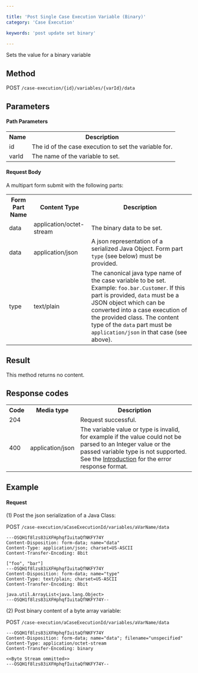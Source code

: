 ```yaml
---

title: 'Post Single Case Execution Variable (Binary)'
category: 'Case Execution'

keywords: 'post update set binary'

---
```


Sets the value for a binary variable

Method
------

POST `/case-execution/{id}/variables/{varId}/data`


Parameters
----------
  
#### Path Parameters

<table class="table table-striped">
  <tr>
    <th>Name</th>
    <th>Description</th>
  </tr>
  <tr>
    <td>id</td>
    <td>The id of the case execution to set the variable for.</td>
  </tr>
  <tr>
    <td>varId</td>
    <td>The name of the variable to set.</td>
  </tr>
</table>

#### Request Body

A multipart form submit with the following parts:

<table class="table table-striped">
  <tr>
    <th>Form Part Name</th>
    <th>Content Type</th>
    <th>Description</th>
  </tr>
  <tr>
    <td>data</td>
    <td>application/octet-stream</td>
    <td>The binary data to be set.</td>
  </tr>
  <tr>
    <td>data</td>
    <td>application/json</td>
    <td>A json representation of a serialized Java Object. Form part <code>type</code> (see below) must be provided.</td>
  </tr>
  <tr>
    <td>type</td>
    <td>text/plain</td>
    <td>The canonical java type name of the case variable to be set. Example: <code>foo.bar.Customer</code>. If this part is provided, <code>data</code> must be a JSON object which can be converted into a case execution of the provided class. The content type of the <code>data</code> part must be <code>application/json</code> in that case (see above).</td>
  </tr>  
</table>


Result
------

This method returns no content.

  
Response codes
--------------  

<table class="table table-striped">
  <tr>
    <th>Code</th>
    <th>Media type</th>
    <th>Description</th>
  </tr>
  <tr>
    <td>204</td>
    <td></td>
    <td>Request successful.</td>
  </tr>
  <tr>
    <td>400</td>
    <td>application/json</td>
    <td>The variable value or type is invalid, for example if the value could not be parsed to an Integer value or the passed variable type is not supported. See the <a href="ref:#overview-introduction">Introduction</a> for the error response format.</td>
  </tr>    
</table>

  
Example
-------

#### Request

(1) Post the json serialization of a Java Class:

POST `/case-execution/aCaseExecutionId/variables/aVarName/data`

```  
---OSQH1f8lzs83iXFHphqfIuitaQfNKFY74Y
Content-Disposition: form-data; name="data"
Content-Type: application/json; charset=US-ASCII
Content-Transfer-Encoding: 8bit

["foo", "bar"]
---OSQH1f8lzs83iXFHphqfIuitaQfNKFY74Y
Content-Disposition: form-data; name="type"
Content-Type: text/plain; charset=US-ASCII
Content-Transfer-Encoding: 8bit

java.util.ArrayList<java.lang.Object>
---OSQH1f8lzs83iXFHphqfIuitaQfNKFY74Y--
```

(2) Post binary content of a byte array variable:

POST `/case-execution/aCaseExecutionId/variables/aVarName/data`

```  
---OSQH1f8lzs83iXFHphqfIuitaQfNKFY74Y
Content-Disposition: form-data; name="data"; filename="unspecified"
Content-Type: application/octet-stream
Content-Transfer-Encoding: binary

<<Byte Stream ommitted>>
---OSQH1f8lzs83iXFHphqfIuitaQfNKFY74Y--
```